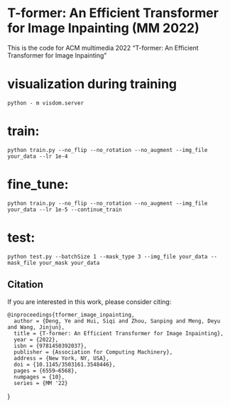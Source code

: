 # T-former: An Efficient Transformer for Image Inpainting (MM 2022)
This is the code for ACM multimedia 2022 “T-former: An Efficient Transformer for Image Inpainting”
# visualization during training
`python - m visdom.server`
# train:
`python train.py --no_flip --no_rotation --no_augment --img_file your_data --lr 1e-4`
# fine_tune:
`python train.py --no_flip --no_rotation --no_augment --img_file your_data --lr 1e-5 --continue_train`
# test:
`python test.py --batchSize 1 --mask_type 3 --img_file your_data --mask_file your_mask your_data`


## Citation
If you are interested in this work, please consider citing:

    @inproceedings{tformer_image_inpainting,
      author = {Deng, Ye and Hui, Siqi and Zhou, Sanping and Meng, Deyu and Wang, Jinjun},
      title = {T-former: An Efficient Transformer for Image Inpainting},
      year = {2022},
      isbn = {9781450392037},
      publisher = {Association for Computing Machinery},
      address = {New York, NY, USA},
      doi = {10.1145/3503161.3548446},
      pages = {6559–6568},
      numpages = {10},
      series = {MM '22}
}

